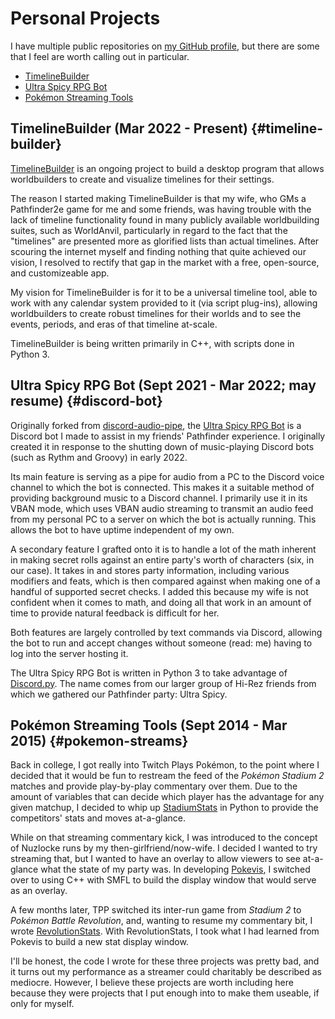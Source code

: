 # Personal Projects
I have multiple public repositories on [my GitHub profile](https://github.com/pixley), but there are some that I feel are worth calling out in particular.

* [TimelineBuilder](#timeline-builder)
* [Ultra Spicy RPG Bot](#discord-bot)
* [Pokémon Streaming Tools](#pokemon-streams)

## TimelineBuilder (Mar 2022 - Present) {#timeline-builder}
[TimelineBuilder](https://github.com/pixley/TimelineBuilder) is an ongoing project to build a desktop program that allows worldbuilders to create and visualize timelines for their settings.

The reason I started making TimelineBuilder is that my wife, who GMs a Pathfinder2e game for me and some friends, was having trouble with the lack of timeline functionality found in many publicly available worldbuilding suites, such as WorldAnvil, particularly in regard to the fact that the "timelines" are presented more as glorified lists than actual timelines.  After scouring the internet myself and finding nothing that quite achieved our vision, I resolved to rectify that gap in the market with a free, open-source, and customizeable app.

My vision for TimelineBuilder is for it to be a universal timeline tool, able to work with any calendar system provided to it (via script plug-ins), allowing worldbuilders to create robust timelines for their worlds and to see the events, periods, and eras of that timeline at-scale.

TimelineBuilder is being written primarily in C++, with scripts done in Python 3.

## Ultra Spicy RPG Bot (Sept 2021 - Mar 2022; may resume)  {#discord-bot}
Originally forked from [discord-audio-pipe](https://github.com/QiCuiHub/discord-audio-pipe), the [Ultra Spicy RPG Bot](https://github.com/pixley/discord-audio-pipe) is a Discord bot I made to assist in my friends' Pathfinder experience.  I originally created it in response to the shutting down of music-playing Discord bots (such as Rythm and Groovy) in early 2022.

Its main feature is serving as a pipe for audio from a PC to the Discord voice channel to which the bot is connected.  This makes it a suitable method of providing background music to a Discord channel.  I primarily use it in its VBAN mode, which uses VBAN audio streaming to transmit an audio feed from my personal PC to a server on which the bot is actually running.  This allows the bot to have uptime independent of my own.

A secondary feature I grafted onto it is to handle a lot of the math inherent in making secret rolls against an entire party's worth of characters (six, in our case).  It takes in and stores party information, including various modifiers and feats, which is then compared against when making one of a handful of supported secret checks.  I added this because my wife is not confident when it comes to math, and doing all that work in an amount of time to provide natural feedback is difficult for her.

Both features are largely controlled by text commands via Discord, allowing the bot to run and accept changes without someone (read: me) having to log into the server hosting it.

The Ultra Spicy RPG Bot is written in Python 3 to take advantage of [Discord.py](https://discordpy.readthedocs.io/).  The name comes from our larger group of Hi-Rez friends from which we gathered our Pathfinder party: Ultra Spicy.

## Pokémon Streaming Tools (Sept 2014 - Mar 2015)  {#pokemon-streams}
Back in college, I got really into Twitch Plays Pokémon, to the point where I decided that it would be fun to restream the feed of the *Pokémon Stadium 2* matches and provide play-by-play commentary over them.  Due to the amount of variables that can decide which player has the advantage for any given matchup, I decided to whip up [StadiumStats](https://github.com/pixley/StadiumStats) in Python to provide the competitors' stats and moves at-a-glance.

While on that streaming commentary kick, I was introduced to the concept of Nuzlocke runs by my then-girlfriend/now-wife.  I decided I wanted to try streaming that, but I wanted to have an overlay to allow viewers to see at-a-glance what the state of my party was.  In developing [Pokevis](https://github.com/pixley/Pokevis), I switched over to using C++ with SMFL to build the display window that would serve as an overlay.

A few months later, TPP switched its inter-run game from *Stadium 2* to *Pokémon Battle Revolution*, and, wanting to resume my commentary bit, I wrote [RevolutionStats](https://github.com/pixley/RevolutionStats).  With RevolutionStats, I took what I had learned from Pokevis to build a new stat display window.

I'll be honest, the code I wrote for these three projects was pretty bad, and it turns out my performance as a streamer could charitably be described as mediocre.  However, I believe these projects are worth including here because they were projects that I put enough into to make them useable, if only for myself.